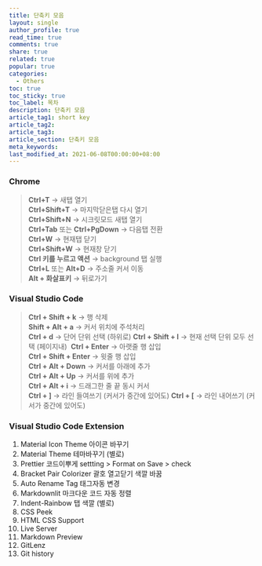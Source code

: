 ```yaml
---
title: 단축키 모음
layout: single
author_profile: true
read_time: true
comments: true
share: true
related: true
popular: true
categories:
  - Others
toc: true
toc_sticky: true
toc_label: 목차
description: 단축키 모음
article_tag1: short key
article_tag2:
article_tag3:
article_section: 단축키 모음
meta_keywords:
last_modified_at: 2021-06-08T00:00:00+08:00
---
```


### Chrome

> **Ctrl+T** → 새탭 열기  
> **Ctrl+Shift+T** → 마지막닫은탭 다시 열기  
> **Ctrl+Shift+N** → 시크릿모드 새탭 열기  
> **Ctrl+Tab** 또는 **Ctrl+PgDown** → 다음탭 전환  
> **Ctrl+W** → 현재탭 닫기  
> **Ctrl+Shift+W** → 현재창 닫기  
> **Ctrl 키를 누르고 액션** → background 탭 실행  
> **Ctrl+L** 또는 **Alt+D** → 주소줄 커서 이동  
> **Alt + 화살표키** → 뒤로가기

### Visual Studio Code

> **Ctrl + Shift + k** → 행 삭제  
> **Shift + Alt + a** → 커서 위치에 주석처리  
> ​
> **Ctrl + d** → 단어 단위 선택 (하위로)
> **Ctrl + Shift + l** → 현재 선택 단위 모두 선택 (페이지내)
> ​
> **Ctrl + Enter** → 아랫줄 행 삽입  
> **Ctrl + Shift + Enter** → 윗줄 행 삽입  
> ​
> **Ctrl + Alt + Down** → 커서를 아래에 추가  
> **Ctrl + Alt + Up** → 커서를 위에 추가  
> **Ctrl + Alt + i** → 드래그한 줄 끝 동시 커서  
> ​
> **Ctrl + ]** → 라인 들여쓰기 (커서가 중간에 있어도)
> **Ctrl + [** → 라인 내어쓰기 ​(커서가 중간에 있어도)

### Visual Studio Code Extension

1. Material Icon Theme 아이콘 바꾸기
2. Material Theme 테마바꾸기 (별로)
3. Prettier 코드이뿌게
   settting > Format on Save > check
4. Bracket Pair Colorizer 괄호 열고닫기 색깔 바꿈
5. Auto Rename Tag 태그자동 변경
6. Markdownlit 마크다운 코드 자동 정렬
7. Indent-Rainbow 탭 색깔 (별로)
8. CSS Peek
9. HTML CSS Support
10. Live Server
11. Markdown Preview
12. GitLenz
13. Git history
